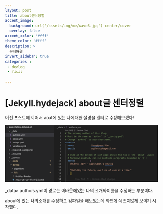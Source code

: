 ```yaml
---
layout: post
title: about센터정렬
accent_image: 
  background: url('/assets/img/me/wave3.jpg') center/cover
  overlay: false
accent_color: '#fff'
theme_color: '#fff'
description: >
  문제해결
invert_sidebar: true
categories :
 - devlog	
 - fixit

---
```


# [Jekyll.hydejack] about글 센터정렬

이전 포스트에 이어서 aout에 있는 나에대한 설명을 센터로 수정해보겠다!

![image-20230613190948774](../../../assets/img/blog/image-20230613190948774.png)

_data> authors.yml이 경로는 어바웃에있는 나의 소개와이름을 수정하는 부분이다.

about에 있는 나의소개를 수정하고 컴파일을 해보았는데 화면에 예쁘지않게 보이기 시작했다.